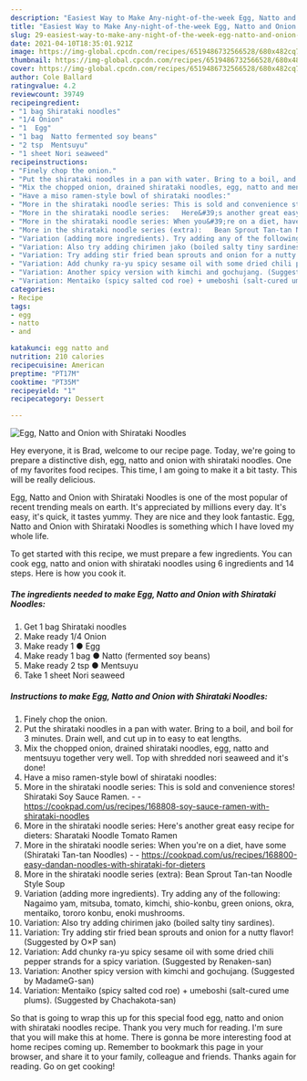 ```yaml
---
description: "Easiest Way to Make Any-night-of-the-week Egg, Natto and Onion with Shirataki Noodles"
title: "Easiest Way to Make Any-night-of-the-week Egg, Natto and Onion with Shirataki Noodles"
slug: 29-easiest-way-to-make-any-night-of-the-week-egg-natto-and-onion-with-shirataki-noodles
date: 2021-04-10T18:35:01.921Z
image: https://img-global.cpcdn.com/recipes/6519486732566528/680x482cq70/egg-natto-and-onion-with-shirataki-noodles-recipe-main-photo.jpg
thumbnail: https://img-global.cpcdn.com/recipes/6519486732566528/680x482cq70/egg-natto-and-onion-with-shirataki-noodles-recipe-main-photo.jpg
cover: https://img-global.cpcdn.com/recipes/6519486732566528/680x482cq70/egg-natto-and-onion-with-shirataki-noodles-recipe-main-photo.jpg
author: Cole Ballard
ratingvalue: 4.2
reviewcount: 39749
recipeingredient:
- "1 bag Shirataki noodles"
- "1/4 Onion"
- "1  Egg"
- "1 bag  Natto fermented soy beans"
- "2 tsp  Mentsuyu"
- "1 sheet Nori seaweed"
recipeinstructions:
- "Finely chop the onion."
- "Put the shirataki noodles in a pan with water. Bring to a boil, and boil for 3 minutes. Drain well, and cut up in to easy to eat lengths."
- "Mix the chopped onion, drained shirataki noodles, egg, natto and mentsuyu together very well. Top with shredded nori seaweed and it&#39;s done!"
- "Have a miso ramen-style bowl of shirataki noodles:"
- "More in the shirataki noodle series: This is sold and convenience stores! Shirataki Soy Sauce Ramen.  https://cookpad.com/us/recipes/168808-soy-sauce-ramen-with-shirataki-noodles"
- "More in the shirataki noodle series:   Here&#39;s another great easy recipe for dieters: Sharataki Noodle Tomato Ramen"
- "More in the shirataki noodle series: When you&#39;re on a diet, have some (Shirataki Tan-tan Noodles)  https://cookpad.com/us/recipes/168800-easy-dandan-noodles-with-shirataki-for-dieters"
- "More in the shirataki noodle series (extra):   Bean Sprout Tan-tan Noodle Style Soup"
- "Variation (adding more ingredients). Try adding any of the following: Nagaimo yam, mitsuba, tomato, kimchi, shio-konbu, green onions, okra, mentaiko, tororo konbu, enoki mushrooms."
- "Variation: Also try adding chirimen jako (boiled salty tiny sardines)."
- "Variation: Try adding stir fried bean sprouts and onion for a nutty flavor! (Suggested by O×P san)"
- "Variation: Add chunky ra-yu spicy sesame oil with some dried chili pepper strands for a spicy variation. (Suggested by Renaken-san)"
- "Variation: Another spicy version with kimchi and gochujang. (Suggested by MadameG-san)"
- "Variation: Mentaiko (spicy salted cod roe) + umeboshi (salt-cured ume plums). (Suggested by Chachakota-san)"
categories:
- Recipe
tags:
- egg
- natto
- and

katakunci: egg natto and 
nutrition: 210 calories
recipecuisine: American
preptime: "PT17M"
cooktime: "PT35M"
recipeyield: "1"
recipecategory: Dessert

---
```



![Egg, Natto and Onion with Shirataki Noodles](https://img-global.cpcdn.com/recipes/6519486732566528/680x482cq70/egg-natto-and-onion-with-shirataki-noodles-recipe-main-photo.jpg)

Hey everyone, it is Brad, welcome to our recipe page. Today, we're going to prepare a distinctive dish, egg, natto and onion with shirataki noodles. One of my favorites food recipes. This time, I am going to make it a bit tasty. This will be really delicious.



Egg, Natto and Onion with Shirataki Noodles is one of the most popular of recent trending meals on earth. It's appreciated by millions every day. It's easy, it's quick, it tastes yummy. They are nice and they look fantastic. Egg, Natto and Onion with Shirataki Noodles is something which I have loved my whole life.


To get started with this recipe, we must prepare a few ingredients. You can cook egg, natto and onion with shirataki noodles using 6 ingredients and 14 steps. Here is how you cook it.

<!--inarticleads1-->

##### The ingredients needed to make Egg, Natto and Onion with Shirataki Noodles:

1. Get 1 bag Shirataki noodles
1. Make ready 1/4 Onion
1. Make ready 1 ● Egg
1. Make ready 1 bag ● Natto (fermented soy beans)
1. Make ready 2 tsp ● Mentsuyu
1. Take 1 sheet Nori seaweed




<!--inarticleads2-->

##### Instructions to make Egg, Natto and Onion with Shirataki Noodles:

1. Finely chop the onion.
1. Put the shirataki noodles in a pan with water. Bring to a boil, and boil for 3 minutes. Drain well, and cut up in to easy to eat lengths.
1. Mix the chopped onion, drained shirataki noodles, egg, natto and mentsuyu together very well. Top with shredded nori seaweed and it&#39;s done!
1. Have a miso ramen-style bowl of shirataki noodles:
1. More in the shirataki noodle series: This is sold and convenience stores! Shirataki Soy Sauce Ramen. -  - https://cookpad.com/us/recipes/168808-soy-sauce-ramen-with-shirataki-noodles
1. More in the shirataki noodle series:   Here&#39;s another great easy recipe for dieters: Sharataki Noodle Tomato Ramen
1. More in the shirataki noodle series: When you&#39;re on a diet, have some (Shirataki Tan-tan Noodles) -  - https://cookpad.com/us/recipes/168800-easy-dandan-noodles-with-shirataki-for-dieters
1. More in the shirataki noodle series (extra):   Bean Sprout Tan-tan Noodle Style Soup
1. Variation (adding more ingredients). Try adding any of the following: Nagaimo yam, mitsuba, tomato, kimchi, shio-konbu, green onions, okra, mentaiko, tororo konbu, enoki mushrooms.
1. Variation: Also try adding chirimen jako (boiled salty tiny sardines).
1. Variation: Try adding stir fried bean sprouts and onion for a nutty flavor! (Suggested by O×P san)
1. Variation: Add chunky ra-yu spicy sesame oil with some dried chili pepper strands for a spicy variation. (Suggested by Renaken-san)
1. Variation: Another spicy version with kimchi and gochujang. (Suggested by MadameG-san)
1. Variation: Mentaiko (spicy salted cod roe) + umeboshi (salt-cured ume plums). (Suggested by Chachakota-san)




So that is going to wrap this up for this special food egg, natto and onion with shirataki noodles recipe. Thank you very much for reading. I'm sure that you will make this at home. There is gonna be more interesting food at home recipes coming up. Remember to bookmark this page in your browser, and share it to your family, colleague and friends. Thanks again for reading. Go on get cooking!
